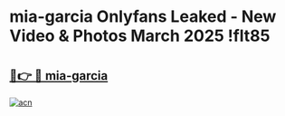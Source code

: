 # mia-garcia Onlyfans Leaked - New Video & Photos March 2025 !flt85

# <h2><a href="https://f7djnl.iuczelnia.edu.pl?title=mia-garcia&ref=flt85">🔗👉 🔴 mia-garcia</a></h2>

[![acn](https://github.com/user-attachments/assets/0f9c940e-d8b0-45ae-aac7-cd30a18b3e1c)](https://f7djnl.iuczelnia.edu.pl?title=mia-garcia&ref=flt85)


